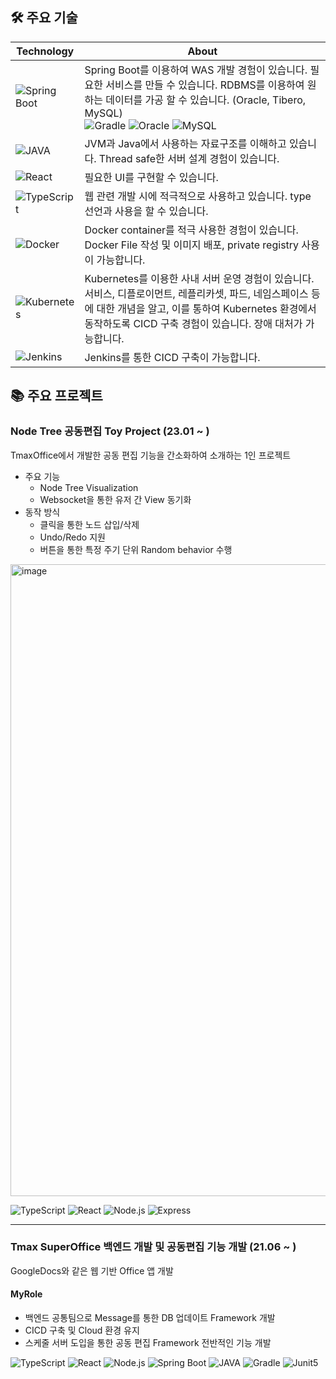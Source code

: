 ## 🛠️ 주요 기술

|Technology|About|
|--|--|
|![Spring Boot](https://img.shields.io/badge/SpringBoot-6DB33F?style=for-the-badge&logo=SpringBoot&logoColor=FFFFFF)|Spring Boot를 이용하여 WAS 개발 경험이 있습니다. 필요한 서비스를 만들 수 있습니다. RDBMS를 이용하여 원하는 데이터를 가공 할 수 있습니다. (Oracle, Tibero, MySQL)<br/>![Gradle](https://img.shields.io/badge/Gradle-02303A?style=for-the-badge&logo=Gradle&logoColor=FFFFFF) ![Oracle](https://img.shields.io/badge/Oracle-F80000?style=for-the-badge&logo=Oracle&logoColor=FFFFFF) ![MySQL](https://img.shields.io/badge/MySQL-4479A1?style=for-the-badge&logo=MySQL&logoColor=FFFFFF)|
|![JAVA](https://img.shields.io/badge/Java-3766AB?style=for-the-badge&logo=Java&logoColor=FFFFFF)|JVM과 Java에서 사용하는 자료구조를 이해하고 있습니다. Thread safe한 서버 설계 경험이 있습니다.|
|![React](https://img.shields.io/badge/React-4395D1?style=for-the-badge&logo=react&logoColor=FFFFFF)|필요한 UI를 구현할 수 있습니다.|
|![TypeScript](https://img.shields.io/badge/TypeScript-007ACC?style=for-the-badge&logo=typescript&logoColor=FFFFFF)|웹 관련 개발 시에 적극적으로 사용하고 있습니다. type 선언과 사용을 할 수 있습니다.|
|![Docker](https://img.shields.io/badge/Docker-2496ED?style=for-the-badge&logo=Docker&logoColor=FFFFFF)|Docker container를 적극 사용한 경험이 있습니다. Docker File 작성 및 이미지 배포, private registry 사용이 가능합니다.|
|![Kubernetes](https://img.shields.io/badge/Kubernetes-326CE5?style=for-the-badge&logo=Kubernetes&logoColor=FFFFFF)|Kubernetes를 이용한 사내 서버 운영 경험이 있습니다. 서비스, 디플로이먼트, 레플리카셋, 파드, 네임스페이스 등에 대한 개념을 알고, 이를 통하여 Kubernetes 환경에서 동작하도록 CICD 구축 경험이 있습니다. 장애 대처가 가능합니다.|
|![Jenkins](https://img.shields.io/badge/Jenkins-D24939?style=for-the-badge&logo=Jenkins&logoColor=FFFFFF)|Jenkins를 통한 CICD 구축이 가능합니다.|

## 📚 주요 프로젝트

### Node Tree 공동편집 Toy Project (23.01 ~ )
TmaxOffice에서 개발한 공동 편집 기능을 간소화하여 소개하는 1인 프로젝트  
* 주요 기능
  * Node Tree Visualization
  * Websocket을 통한 유저 간 View 동기화
* 동작 방식
  * 클릭을 통한 노드 삽입/삭제
  * Undo/Redo 지원
  * 버튼을 통한 특정 주기 단위 Random behavior 수행
<img width="1011" alt="image" src="https://user-images.githubusercontent.com/86861280/218119104-88595ff7-f818-4003-b7b2-64d4ac9b6245.png">  

![TypeScript](https://img.shields.io/badge/TypeScript-007ACC?style=for-the-badge&logo=typescript&logoColor=FFFFFF) ![React](https://img.shields.io/badge/React-4395D1?style=for-the-badge&logo=react&logoColor=FFFFFF) ![Node.js](https://img.shields.io/badge/Node.js-339933?style=for-the-badge&logo=Node.js&logoColor=FFFFFF) ![Express](https://img.shields.io/badge/Express-000000?style=for-the-badge&logo=Express&logoColor=FFFFFF)

<hr>

### Tmax SuperOffice 백엔드 개발 및 공동편집 기능 개발 (21.06 ~ )  
GoogleDocs와 같은 웹 기반 Office 앱 개발  

#### MyRole
* 백엔드 공통팀으로 Message를 통한 DB 업데이트 Framework 개발
* CICD 구축 및 Cloud 환경 유지
* 스케줄 서버 도입을 통한 공동 편집 Framework 전반적인 기능 개발

![TypeScript](https://img.shields.io/badge/TypeScript-007ACC?style=for-the-badge&logo=typescript&logoColor=FFFFFF) ![React](https://img.shields.io/badge/React-4395D1?style=for-the-badge&logo=react&logoColor=FFFFFF) ![Node.js](https://img.shields.io/badge/Node.js-339933?style=for-the-badge&logo=Node.js&logoColor=FFFFFF) ![Spring Boot](https://img.shields.io/badge/SpringBoot-6DB33F?style=for-the-badge&logo=SpringBoot&logoColor=FFFFFF) ![JAVA](https://img.shields.io/badge/Java-3766AB?style=for-the-badge&logo=Java&logoColor=FFFFFF) ![Gradle](https://img.shields.io/badge/Gradle-02303A?style=for-the-badge&logo=Gradle&logoColor=FFFFFF) ![Junit5](https://img.shields.io/badge/JUnit5-25A162?style=for-the-badge&logo=JUnit5&logoColor=FFFFFF)
